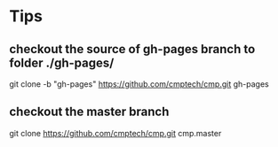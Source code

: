 
# Tips

## checkout the source of gh-pages branch to folder ./gh-pages/
git clone -b "gh-pages" https://github.com/cmptech/cmp.git gh-pages

## checkout the master branch
git clone https://github.com/cmptech/cmp.git cmp.master
